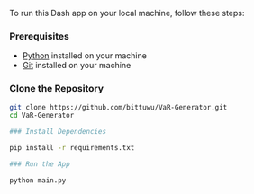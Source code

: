 To run this Dash app on your local machine, follow these steps:

### Prerequisites

- [Python](https://www.python.org/downloads/) installed on your machine
- [Git](https://git-scm.com/) installed on your machine

### Clone the Repository

```bash
git clone https://github.com/bittuwu/VaR-Generator.git
cd VaR-Generator
 
### Install Dependencies

pip install -r requirements.txt
 
### Run the App

python main.py
